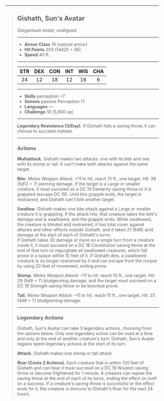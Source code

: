 ***
> ## Gishath, Sun's Avatar
> *Gargantuan beast, unaligned*
> 
> ***
> 
> - **Armor Class** 16 (natural armor)
> - **Hit Points** 203 (14d20 + 56)
> - **Speed** 40 ft.
> 
> ***
> 
> |STR|DEX|CON|INT|WIS|CHA|
> |:---:|:---:|:---:|:---:|:---:|:---:|
> |24|12|18|12|16|6|
> 
> ***
> 
> - **Skills** perception +7
> - **Senses** passive Perception 17
> - **Languages** —
> - **Challenge** 10 (5,900 xp)
> 
> ***
> 
> **Legendary Resistance (3/Day).** If Gishath fails a saving throw, it can choose to succeed instead.
> 
> ***
> 
> ### Actions
> **Multiattack.** Gishath makes two attacks: one with its bite and one with its stomp or tail. It can't make both attacks against the same target.
> 
> **Bite.** *Melee Weapon Attack:* +11 to hit, reach 15 ft., one target. *Hit:* 39 (5d12 + 7) piercing damage. If the target is a Large or smaller creature, it must succeed on a DC 19 Dexterity saving throw or it is grappled (escape DC 19). Until this grapple ends, the target is restrained, and Gishath can't bite another target.
> 
> **Swallow.** Gishath makes one bite attack against a Large or smaller creature it is grappling. If the attack hits, that creature takes the bite's damage and is swallowed, and the grapple ends. While swallowed, the creature is blinded and restrained, it has total cover against attacks and other effects outside Gishath, and it takes 21 (6d6) acid damage at the start of each of Gishath's turns.  
> If Gishath takes 30 damage or more on a single turn from a creature inside it, it must succeed on a DC 18 Constitution saving throw at the end of that turn or regurgitate all swallowed creatures, which fall prone in a space within 10 feet of it. If Gishath dies, a swallowed creature is no longer restrained by it and can escape from the corpse by using 20 feet of movement, exiting prone.
> 
> **Stomp.** *Melee Weapon Attack:* +11 to hit, reach 10 ft., one target. *Hit:* 29 (5d8 + 7) bludgeoning damage, and the target must succeed on a DC 19 Strength saving throw or be knocked prone.
> 
> **Tail.** *Melee Weapon Attack:* +11 to hit, reach 15 ft., one target. *Hit:* 25 (4d8 + 7) bludgeoning damage.
> 
> ***
> 
> ### Legendary Actions
> Gishath, Sun's Avatar can take 3 legendary actions, choosing from the options below. Only one legendary action can be used at a time and only at the end of another creature's turn. Gishath, Sun's Avatar regains spent legendary actions at the start of its turn.
> 
> **Attack.** Gishath makes one stomp or tail attack.
> 
> **Roar (Costs 2 Actions).** Each creature that is within 120 feet of Gishath and can hear it must succeed on a DC 19 Wisdom saving throw or become frightened for 1 minute. A creature can repeat the saving throw at the end of each of its turns, ending the effect on tself on a success. If a creature's saving throw is successful or the effect ends for it, the creature is immune to Gishath's Roar for the next 24 hours.
